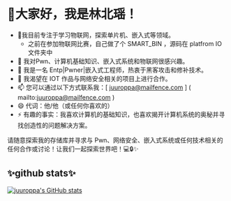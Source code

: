 # 👋大家好，我是林北瑶！

- 🔭我目前专注于学习物联网，探索单片机、嵌入式等领域。
   - 之前在参加物联网比赛，自己做了个 SMART_BIN ，源码在 platfrom IO 文件夹中
- 🌱 我对Pwn、计算机基础知识、嵌入式系统和物联网很感兴趣。
- 👀 我是一名 Entp|Pwner|嵌入式工程师，热衷于黑客攻击和修补技术。
- 💞️ 我渴望在 IOT 作品与网络安全相关的项目上进行合作。
- 📫 您可以通过以下方式联系我：[ juuroppa@mailfence.com ] ( mailto:juuroppa@mailfence.com )
- 😄 代词：他/他（或任何你喜欢的）
- ⚡ 有趣的事实：我喜欢计算机的基础知识，也喜欢揭开计算机系统的奥秘并寻找创造性的问题解决方案。

请随意探索我的存储库并寻求与 Pwn、网络安全、嵌入式系统或任何技术相关的任何合作或讨论！让我们一起探索世界吧！💻🔒✨

## ✨github stats✨
[![juuroppa's GitHub stats](https://github-readme-stats.vercel.app/api?username=linbeiyao)](https://github.com/anuraghazra/github-readme-stats)

